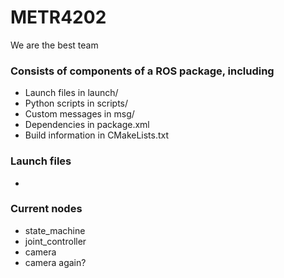 # METR4202
We are the best team

### Consists of components of a ROS package, including
* Launch files in launch/
* Python scripts in scripts/
* Custom messages in msg/
* Dependencies in package.xml
* Build information in CMakeLists.txt

### Launch files
* 

### Current nodes
* state_machine
* joint_controller
* camera
* camera again?
